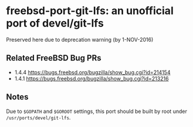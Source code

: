 # freebsd-port-git-lfs: an unofficial port of devel/git-lfs

Preserved here due to deprecation warning (by 1-NOV-2016)

## Related FreeBSD Bug PRs

* 1.4.4 <https://bugs.freebsd.org/bugzilla/show_bug.cgi?id=214154>
* 1.4.1 <https://bugs.freebsd.org/bugzilla/show_bug.cgi?id=213216>

## Notes

Due to `$GOPATH` and `$GOROOT` settings, this port should be built by root under `/usr/ports/devel/git-lfs`.
